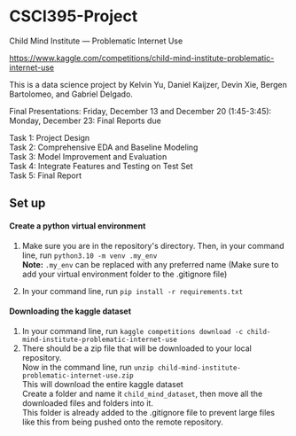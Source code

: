 # CSCI395-Project
Child Mind Institute — Problematic Internet Use

https://www.kaggle.com/competitions/child-mind-institute-problematic-internet-use

This is a data science project by Kelvin Yu, Daniel Kaijzer, Devin Xie, Bergen Bartolomeo, and Gabriel Delgado.

Final Presentations: Friday, December 13 and December 20 (1:45-3:45): 
Monday, December 23: Final Reports due

Task 1: Project Design \
Task 2: Comprehensive EDA and Baseline Modeling \
Task 3: Model Improvement and Evaluation \
Task 4: Integrate Features and Testing on Test Set \
Task 5: Final Report

## Set up
#### Create a python virtual environment
1. Make sure you are in the repository's directory. Then, in your command line, run ```python3.10 -m venv .my_env```    
**Note:** ``.my_env`` can be replaced with any preferred name (Make sure to add your virtual environment folder to the .gitignore file)

2. In your command line, run ``pip install -r requirements.txt``
#### Downloading the kaggle dataset
1. In your command line, run ```kaggle competitions download -c child-mind-institute-problematic-internet-use``` 
2. There should be a zip file that will be downloaded to your local repository.   
Now in the command line, run ```unzip child-mind-institute-problematic-internet-use.zip```   
This will download the entire kaggle dataset   
Create a folder and name it ```child_mind_dataset```, then move all the downloaded files and folders into it.   
This folder is already added to the .gitignore file to prevent large files like this from being pushed onto the remote repository.